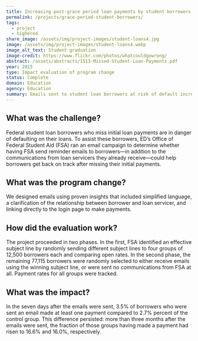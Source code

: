 ```yaml
---
title: Increasing post-grace period loan payments by student borrowers
permalink: /projects/grace-period-student-borrowers/
tags: 
  - project
  - highered
share_image: /assets/img/project-images/student-loans4.jpg
image: /assets/img/project-images/student-loans4.webp
image_alt_text: Student graduation
image-credit: https://www.flickr.com/photos/whatcouldgowrong/
abstract: /assets/abstracts/1513-Missed-Student-Loan-Payments.pdf
year: 2015
type: Impact evaluation of program change
status: Complete
domain: Education
agency: Education
summary: Emails sent to student loan borrowers at risk of default increased payments
---
```

## What was the challenge?
Federal student loan borrowers who miss initial loan payments are in danger of defaulting on their loans. To assist these borrowers, ED’s Office of Federal Student Aid (FSA) ran an email campaign to determine whether having FSA send reminder emails to borrowers—in addition to the communications from loan servicers they already receive—could help borrowers get back on track after missing their initial payments. 

## What was the program change?
We designed emails using proven insights that included simplified language, a clarification of the relationship between borrower and loan servicer, and linking directly to the login page to make payments.

## How did the evaluation work?
The project proceeded in two phases. In the first, FSA identified an effective subject line by randomly sending different subject lines to four groups of 12,500 borrowers each and comparing open rates. In the second phase, the remaining 77,115 borrowers were randomly selected to either receive emails using the winning subject line, or were sent no communications from FSA at all. Payment rates for all groups were tracked.

## What was the impact?
In the seven days after the emails were sent, 3.5% of borrowers who were sent an email made at least one payment compared to 2.7% percent of the control group. This difference persisted: more than three months after the emails were sent, the fraction of those groups having made a payment had risen to 16.6% and 16.0%, respectively.
